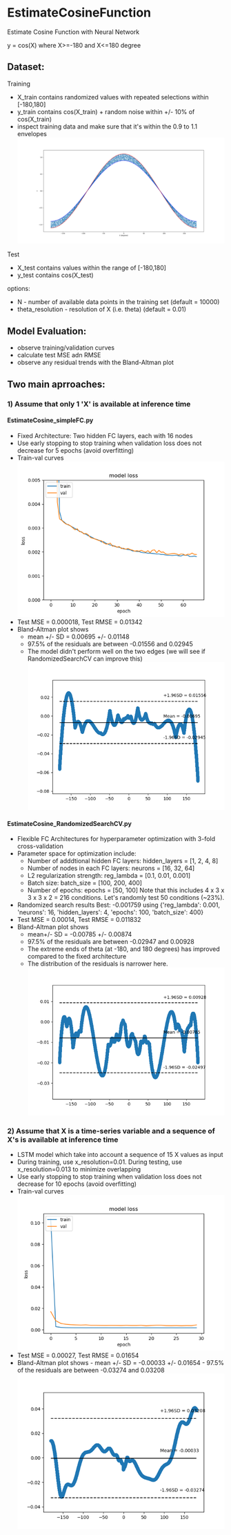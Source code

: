 # EstimateCosineFunction
Estimate Cosine Function with Neural Network

y = cos(X) where X>=-180 and X<=180 degree

## Dataset:
Training
- X_train contains randomized values with repeated selections within [-180,180] 
- y_train contains cos(X_train) + random noise within +/- 10% of cos(X_train) 
- inspect training data and make sure that it's within the 0.9 to 1.1 envelopes
![alt text](https://github.com/NichaA/EstimateCosineFunction/raw/master/image/trainingdata.png)

Test
- X_test contains values within the range of [-180,180] 
- y_test contains cos(X_test)
            
options:    
- N - number of available data points in the training set (default = 10000)
- theta_resolution - resolution of X (i.e. theta) (default = 0.01)

## Model Evaluation: 
- observe training/validation curves
- calculate test MSE adn RMSE
- observe any residual trends with the Bland-Altman plot

## Two main aprroaches:

### 1) Assume that only 1 'X' is available at inference time

#### EstimateCosine_simpleFC.py
- Fixed Architecture: Two hidden FC layers, each with 16 nodes
- Use early stopping to stop training when validation loss does not decrease for 5 epochs (avoid overfitting)
- Train-val curves
![alt text](https://github.com/NichaA/EstimateCosineFunction/raw/master/image/A1-1_trainval.png)
- Test MSE = 0.000018, Test RMSE = 0.01342
- Bland-Altman plot shows
    - mean +/- SD = 0.00695 +/- 0.01148 
    - 97.5% of the residuals are between -0.01556 and 0.02945 
    - The  model didn't perform well on the two edges (we will see if RandomizedSearchCV can improve this)
![alt text](https://github.com/NichaA/EstimateCosineFunction/raw/master/image/A1-1_blandaltman.png)

#### EstimateCosine_RandomizedSearchCV.py
- Flexible FC Architectures for hyperparameter optimization with 3-fold cross-validation
- Parameter space for optimization include:
    - Number of adddtional hidden FC layers: hidden_layers = [1, 2, 4, 8]
    - Number of nodes in each FC layers: neurons = [16, 32, 64]
    - L2 regularization strength: reg_lambda = [0.1, 0.01, 0.001]
    - Batch size: batch_size = [100, 200, 400]
    - Number of epochs: epochs = [50, 100]
    Note that this includes 4 x 3 x 3 x 3 x 2 = 216 conditions. Let's randomly test 50 conditions (~23%).
- Randomized search results
Best: -0.001759 using {'reg_lambda': 0.001, 'neurons': 16, 'hidden_layers': 4, 'epochs': 100, 'batch_size': 400}
- Test MSE = 0.00014, Test RMSE = 0.011832
- Bland-Altman plot shows
     - mean+/- SD = -0.00785 +/- 0.00874 
     - 97.5% of the residuals are between -0.02947 and 0.00928    
     - The extreme ends of theta (at -180, and 180 degrees) has improved compared to the fixed architecture
     - The distribution of the residuals is narrower here.
![alt text](https://github.com/NichaA/EstimateCosineFunction/raw/master/image/A1-2_blandaltman.png)

### 2) Assume that X is a time-series variable and a sequence of X's is available at inference time 
- LSTM model which take into account a sequence of 15 X values as input
- During training, use x_resolution=0.01. During testing, use x_resolution=0.013 to minimize overlapping 
- Use early stopping to stop training when validation loss does not decrease for 10 epochs (avoid overfitting)
- Train-val curves
![alt text](https://github.com/NichaA/EstimateCosineFunction/raw/master/image/A2-1_trainval.png)
- Test MSE = 0.00027, Test RMSE = 0.01654
- Bland-Altman plot shows 
            - mean +/- SD = -0.00033 +/- 0.01654
            - 97.5% of the residuals are between -0.03274 and 0.03208 
![alt text](https://github.com/NichaA/EstimateCosineFunction/raw/master/image/A2-1_blandaltman.png)
